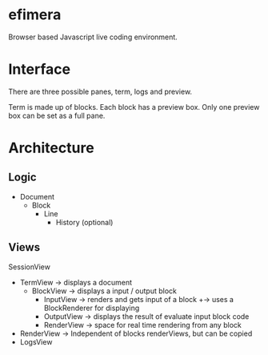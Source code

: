 # efimera

Browser based Javascript live coding environment.

# Interface

There are three possible panes, term, logs and preview.

Term is made up of blocks. 
Each block has a preview box. 
Only one preview box can be set as a full pane.

# Architecture

## Logic

+ Document
  + Block
    + Line
      + History (optional)

## Views

SessionView
  + TermView -> displays a document
    + BlockView -> displays a input / output block
      + InputView -> renders and gets input of a block
        +-> uses a BlockRenderer for displaying
      + OutputView -> displays the result of evaluate input block code
      + RenderView -> space for real time rendering from any block
  + RenderView -> Independent of blocks renderViews, but can be copied
  + LogsView
